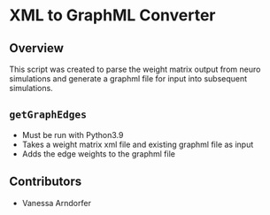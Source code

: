 # XML to GraphML Converter

## Overview
This script was created to parse the weight matrix output from neuro simulations and generate a graphml file for input into subsequent simulations.

## `getGraphEdges`
* Must be run with Python3.9
* Takes a weight matrix xml file and existing graphml file as input
* Adds the edge weights to the graphml file

## Contributors
- Vanessa Arndorfer






